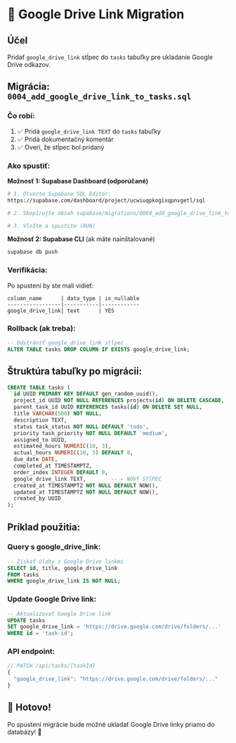 # 🔗 Google Drive Link Migration

## Účel
Pridať `google_drive_link` stĺpec do `tasks` tabuľky pre ukladanie Google Drive odkazov.

## Migrácia: `0004_add_google_drive_link_to_tasks.sql`

### Čo robí:
1. ✅ Pridá `google_drive_link TEXT` do `tasks` tabuľky
2. ✅ Pridá dokumentačný komentár
3. ✅ Overí, že stĺpec bol pridaný

### Ako spustiť:

**Možnosť 1: Supabase Dashboard (odporúčané)**
```bash
# 1. Otvorte Supabase SQL Editor:
https://supabase.com/dashboard/project/ucwiuqpkogixqpnvgetl/sql

# 2. Skopírujte obsah supabase/migrations/0004_add_google_drive_link_to_tasks.sql

# 3. Vložte a spustite (RUN)
```

**Možnosť 2: Supabase CLI** (ak máte nainštalované)
```bash
supabase db push
```

### Verifikácia:
Po spustení by ste mali vidieť:
```
column_name      | data_type | is_nullable
-----------------|-----------|------------
google_drive_link| text      | YES
```

### Rollback (ak treba):
```sql
-- Odstrániť google_drive_link stĺpec
ALTER TABLE tasks DROP COLUMN IF EXISTS google_drive_link;
```

## Štruktúra tabuľky po migrácii:

```sql
CREATE TABLE tasks (
  id UUID PRIMARY KEY DEFAULT gen_random_uuid(),
  project_id UUID NOT NULL REFERENCES projects(id) ON DELETE CASCADE,
  parent_task_id UUID REFERENCES tasks(id) ON DELETE SET NULL,
  title VARCHAR(500) NOT NULL,
  description TEXT,
  status task_status NOT NULL DEFAULT 'todo',
  priority task_priority NOT NULL DEFAULT 'medium',
  assigned_to UUID,
  estimated_hours NUMERIC(10, 3),
  actual_hours NUMERIC(10, 3) DEFAULT 0,
  due_date DATE,
  completed_at TIMESTAMPTZ,
  order_index INTEGER DEFAULT 0,
  google_drive_link TEXT,        -- ← NOVÝ STĺPEC
  created_at TIMESTAMPTZ NOT NULL DEFAULT NOW(),
  updated_at TIMESTAMPTZ NOT NULL DEFAULT NOW(),
  created_by UUID
);
```

## Príklad použitia:

### Query s google_drive_link:
```sql
-- Získať úlohy s Google Drive linkmi
SELECT id, title, google_drive_link 
FROM tasks 
WHERE google_drive_link IS NOT NULL;
```

### Update Google Drive link:
```sql
-- Aktualizovať Google Drive link
UPDATE tasks 
SET google_drive_link = 'https://drive.google.com/drive/folders/...' 
WHERE id = 'task-id';
```

### API endpoint:
```typescript
// PATCH /api/tasks/[taskId]
{
  "google_drive_link": "https://drive.google.com/drive/folders/..."
}
```

## 🎯 Hotovo!
Po spustení migrácie bude možné ukladať Google Drive linky priamo do databázy! 🚀
